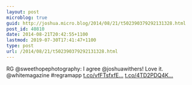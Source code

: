 ```yaml
---
layout: post
microblog: true
guid: http://joshua.micro.blog/2014/08/21/t502390379292131328.html
post_id: 40810
date: 2014-08-21T20:42:55+1100
lastmod: 2019-07-30T17:41:47+1100
type: post
url: /2014/08/21/t502390379292131328.html
---
```

RG @sweethopephotography: I agree @joshuawithers! Love it. @whitemagazine #regramapp [t.co/vfFTsfxfE...](http://t.co/vfFTsfxfEJ) [t.co/4TD2PDQ4K...](http://t.co/4TD2PDQ4KG)
